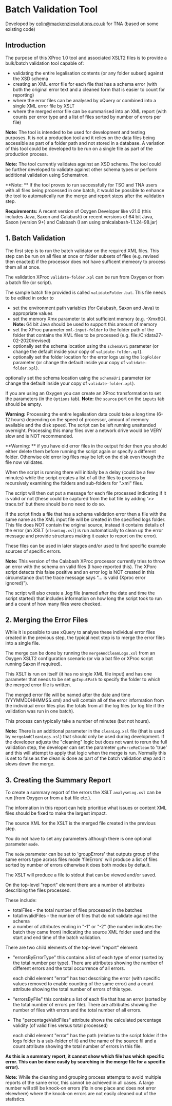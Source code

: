 # Batch Validation Tool
Developed by colin@mackenziesolutions.co.uk for TNA (based on some existing code)

## Introduction
The purpose of this XProc 1.0 tool and associated XSLT2 files is to provide a bulk/batch validation tool capable of:
- validating the entire legalisation contents (or any folder subset) against the XSD schema
- creating an XML error file for each file that has a schema error (with both the original error text and a cleaned form that is easier to count for reporting) 
- where the error files can be analysed by xQuery or combined into a single XML error file by XSLT
- where the merged error file can be summarised into an XML report (with counts per error type and a list of files sorted by number of errors per file)

**Note:** The tool is intended to be used for development and testing purposes. It is not a production tool and it relies on the data files being accessible as part of a folder path and not stored in a database. A variation of this tool could be developed to be run on a single file as part of the production process.

**Note:** The tool currently validates against an XSD schema. The tool could be further developed to validate against other schema types or perform additional validation using Schematron.

**Note: ** If the tool proves to run successfully for TSO and TNA users with all files being processed in one batch,
 it would be possible to enhance the tool to automatically run the merge and report steps after the validation step.

**Requirements:** A recent version of Oxygen Developer like v21.0 (this includes Java, Saxon and Calabash) or recent versions of 64 bit Java, Saxon (version 9+) and Calabash (I am using xmlcalabash-1.1.24-98.jar)

## 1. Batch Validation
The first step is to run the batch validator on the required XML files. This step can be run on all files at once or folder subsets of files (e.g. revised then enacted) if the processor does not have sufficent memeory to process them all at once.

The validation XProc `validate-folder.xpl` can be run from Oxygen or from a batch file (or script).

The sample batch file provided is called `validateFolder.bat`.
This file needs to be edited in order to
* set the environment path variables (for Calabash, Saxon and Java) to appropriate values
* set the memory Xmx parameter to alot sufficient memory (e.g. -Xmx6G). **Note:** 64 bit Java should be used to support this amount of memory 
* set the XProc parameter `xml-input-folder` to the folder path of the folder that contains the XML files to be processed (e.g. file:/C:/data27-02-2020/revised)
* optionally set the schema location using the `schemaUri` parameter (or change the default inside your copy of `validate-folder.xpl`).
* optionally set the folder location for the error logs using the `logFolder` parameter (or change the default inside your copy of `validate-folder.xpl`).

optionally set the schema location using the `schemaUri` parameter (or change the default inside your copy of `validate-folder.xpl`).

If you are using an Oxygen you can create an XProc transformation to set the parameters (in the `Options` tab).
**Note:** the `source` port on the `inputs` tab should be empty.

**Warning:** Processing the entire legalisation data could take a long time (6-12 hours) depending on the speed of processor, amount of memory available and the disk speed.
The script can be left running unattended overnight.
Processing this many files over a network drive would be VERY slow and is NOT recommended.

**Warning: ** if you have old error files in the output folder then you should either delete them before running the script again or specify a different folder.
Otherwise old error log files may be left on the disk even though the file now validates.

When the script is running there will initially be a delay (could be a few minutes) while the script creates a list of all the files to process by recursively examining the folders and sub-folders for ".xml" files.

The script will then out put a message for each file processed indicating if it is valid or not (these could be captured from the bat file by adding '>> trace.txt' but there should be no need to do so.

If the script finds a file that has a schema validation error then a file with the same name as the XML input file will be created in the specified logs folder. This file does NOT contain the original source, instead it contains details of the error (an XSLT (`cleanLog.xsl`) is run automatically to clean up the error message and provide structures making it easier to report on the error).

These files can be used in later stages and/or used to find specific example sources of specific errors.

**Note:** This version of the Calabash XProc processor currently tries to throw an error with the schema on valid files (I have reported this). The XPorc script detects this false positive and an error log is NOT created in this circumstance (but the trace message says "... is valid (Xproc error ignored)").

The script will also create a .log file  (named after the date and time the script started) that includes information on how long the script took to run and a count of how many files were checked.

## 2. Merging the Error Files

While it is possible to use xQuery to analyse these individual error files created in the previous step, the typical next step is to merge the error files into a single file.

The merge can be done by running the `mergeAndCleanLogs.xsl` from an Oxygen XSLT2 configuration scenario (or via a bat file or XProc script running Saxon if required).

This XSLT is run on itself (it has no single XML file input) and has one parameter that needs to be set `gpInputPath` to specify the folder to which the merged error file is written.

The merged error file will be named after the date and time (YYYMMDDHHMMSS.xml) and will contain all of the error information from the individual error files plus the totals from all the log files (or log file if the validation was run in one batch).

This process can typically take a number of minutes (but not hours).

**Note:** There is an additional parameter in the `cleanLog.xsl` file (that is used by `mergeAndCleanLogs.xsl`) that should only be used during development.
If the developer adjusts the "cleaning" logic but does not want to rerun the full validation step, the developer can set the parameter `gpForceReClean` to 'true' and this will attempt to apply that logic when the merge is run.
Normally this is set to false as the clean is done as part of the batch validation step and it slows down the merge.

## 3. Creating the Summary Report
To create a summary report of the errors the XSLT `analyseLog.xsl` can be run (from Oxygen or from a bat file etc.).

The information in this report can help prioritise what issues or content XML files should be fixed to make the largest impact.

The source XML for the XSLT is the merged file created in the previous step.

You do not have to set any parameters although there is one optional parameter `mode`.

The `mode` parameter can be set to 'groupErrors' that outputs group of the same errors type across files mode 'fileErrors' will produce a list of files sorted by number of errors otherwise it does both modes by default.

The XSLT will produce a file to stdout that can be viewed and/or saved.

On the top-level "report" element there are a number of attributes describing the files processed.

These include:
* totalFiles - the total number of files processed in the batches
* totalInvalidFiles - the number of files that do not validate against the schema
* a number of attributes ending in "-1" or "-2" (the number indicates the batch they came from) indicating the source XML folder used and the start and end time of the batch validation.

There are two child elements of the top-level "report" element:
* "errorsByErrorType" this contains a list of each type of error (sorted by the total number per type). There are attributes showing the number of different errors and the total occurrence of all errors.

   each child element "error" has text describing the error (with specific values removed to enable counting of the same error) and a count attribute showing the total number of errors of this type.

* "errorsByFile" this contains a list of each file that has an error (sorted by the total number of errors per file). There are attributes showing the number of files with errors and the total number of all errors.
*  The "percentageValidFiles" attribute shows the calculated percentage validity (of valid files versus total processed)

   each child element "error" has the path (relative to the script folder if the logs folder is a sub-folder of it) and the name of the source fil and a count attribute showing the total number of errors in this file.

**As this is a summary report, it cannot show which file has which specific error.
This can be done easily by searching in the merge file for a specific error).**

**Note:** While the cleaning and grouping process attempts to avoid multiple reports of the same error, this cannot be achieved in all cases. A large number will still be knock-on errors (fix in one place and does not error elsewhere) where the knock-on errors are not easily cleaned out of the statistics. 
